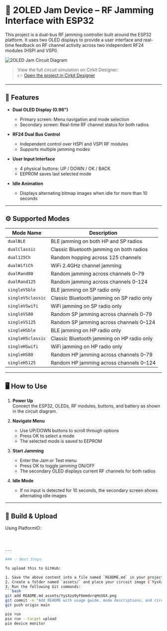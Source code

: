 # 📡 2OLED Jam Device – RF Jamming Interface with ESP32

This project is a dual-bus RF jamming controller built around the ESP32 platform. It uses two OLED displays to provide a user interface and real-time feedback on RF channel activity across two independent RF24 modules (HSPI and VSPI).

![2OLED Jam Circuit Diagram]([assets/YysXzo9yF6mmdvrqHnS6X.png](https://github.com/RossFallESP32/2Oled_Jam/blob/main/circuit_image.png))

> View the full circuit simulation on Cirkit Designer:  
👉 [Open the project in Cirkit Designer](https://app.cirkitdesigner.com/project/64a3d173-33f8-48d8-96f6-68df3df7daf9)

---

## 🧩 Features

- **Dual OLED Display (0.96")**  
  - Primary screen: Menu navigation and mode selection  
  - Secondary screen: Real-time RF channel status for both radios

- **RF24 Dual Bus Control**  
  - Independent control over HSPI and VSPI RF modules  
  - Supports multiple jamming modes

- **User Input Interface**  
  - 4 physical buttons: UP / DOWN / OK / BACK  
  - EEPROM saves last selected mode

- **Idle Animation**  
  - Displays alternating bitmap images when idle for more than 10 seconds

---

## ⚙️ Supported Modes

| Mode Name         | Description                                      |
|-------------------|--------------------------------------------------|
| `dualBLE`         | BLE jamming on both HP and SP radios             |
| `dualClassic`     | Classic Bluetooth jamming on both radios         |
| `dual125Ch`       | Random hopping across 125 channels               |
| `dualWifiCh`      | WiFi 2.4GHz channel jamming                      |
| `dualRand80`      | Random jamming across channels 0–79              |
| `dualRand125`     | Random jamming across channels 0–124             |
| `singleVSble`     | BLE jamming on SP radio only                     |
| `singleVSclassic` | Classic Bluetooth jamming on SP radio only       |
| `singleVSwifi`    | WiFi jamming on SP radio only                    |
| `singleVS80`      | Random SP jamming across channels 0–79           |
| `singleVS125`     | Random SP jamming across channels 0–124          |
| `singleHSble`     | BLE jamming on HP radio only                     |
| `singleHSclassic` | Classic Bluetooth jamming on HP radio only       |
| `singleHSwifi`    | WiFi jamming on HP radio only                    |
| `singleHS80`      | Random HP jamming across channels 0–79           |
| `singleHS125`     | Random HP jamming across channels 0–124          |

---

## 🖥️ How to Use

1. **Power Up**  
   Connect the ESP32, OLEDs, RF modules, buttons, and battery as shown in the circuit diagram.

2. **Navigate Menu**  
   - Use UP/DOWN buttons to scroll through options  
   - Press OK to select a mode  
   - The selected mode is saved to EEPROM

3. **Start Jamming**  
   - Enter the Jam or Test menu  
   - Press OK to toggle jamming ON/OFF  
   - The secondary OLED displays current RF channels for both radios

4. **Idle Mode**  
   - If no input is detected for 10 seconds, the secondary screen shows alternating idle images

---

## 🔧 Build & Upload

Using PlatformIO:
```bash



---

### ✅ Next Steps

To upload this to GitHub:

1. Save the above content into a file named `README.md` in your project root.
2. Create a folder named `assets/` and place your circuit image (`YysXzo9yF6mmdvrqHnS6X.png`) inside it.
3. Run the following Git commands:
```bash
git add README.md assets/YysXzo9yF6mmdvrqHnS6X.png
git commit -m "Add README with usage guide, mode descriptions, and circuit image"
git push origin main

pio run
pio run --target upload
pio device monitor
